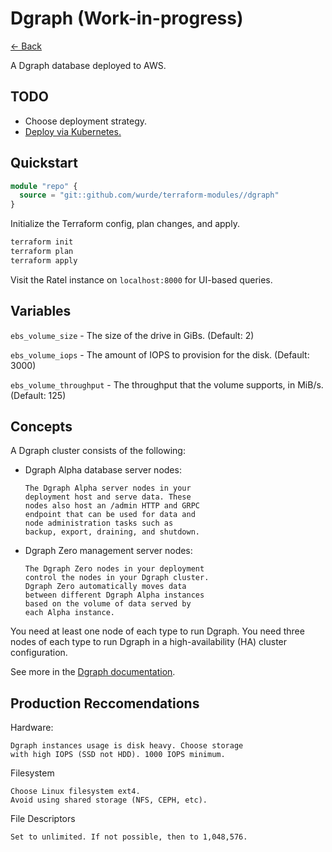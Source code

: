 # Dgraph (Work-in-progress)

[<- Back](../README.md)

A Dgraph database deployed to AWS.

## TODO

- Choose deployment strategy.
- [Deploy via Kubernetes.](https://registry.terraform.io/providers/hashicorp/kubernetes/latest/docs)

## Quickstart

```terraform
module "repo" {
  source = "git::github.com/wurde/terraform-modules//dgraph"
}
```

Initialize the Terraform config, plan changes, and apply.

```bash
terraform init
terraform plan
terraform apply
```

Visit the Ratel instance on `localhost:8000` for UI-based queries.

## Variables

`ebs_volume_size` - The size of the drive in GiBs. (Default: 2)

`ebs_volume_iops` - The amount of IOPS to provision for the disk. (Default: 3000)

`ebs_volume_throughput` - The throughput that the volume supports, in MiB/s. (Default: 125)

## Concepts

A Dgraph cluster consists of the following:

- Dgraph Alpha database server nodes:

      The Dgraph Alpha server nodes in your
      deployment host and serve data. These
      nodes also host an /admin HTTP and GRPC
      endpoint that can be used for data and
      node administration tasks such as
      backup, export, draining, and shutdown.

- Dgraph Zero management server nodes:

      The Dgraph Zero nodes in your deployment
      control the nodes in your Dgraph cluster.
      Dgraph Zero automatically moves data
      between different Dgraph Alpha instances
      based on the volume of data served by
      each Alpha instance.

You need at least one node of each type to run
Dgraph. You need three nodes of each type to
run Dgraph in a high-availability (HA) cluster
configuration.

See more in the [Dgraph documentation](https://dgraph.io/docs/deploy/overview).

## Production Reccomendations

Hardware:

    Dgraph instances usage is disk heavy. Choose storage
    with high IOPS (SSD not HDD). 1000 IOPS minimum.

Filesystem

    Choose Linux filesystem ext4.
    Avoid using shared storage (NFS, CEPH, etc).

File Descriptors

    Set to unlimited. If not possible, then to 1,048,576.
